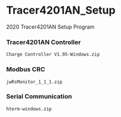 # Tracer4201AN_Setup
2020 Tracer4201AN Setup Program

### Tracer4201AN Controller   
    Charge Controller V1.95-Windows.zip

### Modbus CRC   
    jwRsMonitor_1_1_1.zip

### Serial Communication   
    hterm-windows.zip

